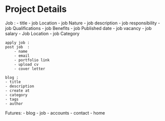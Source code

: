 # Project Details

Job :
    - title
    - job Location
    - job Nature
    - job description
    - job responsibility
    - job Qualifications
    - job Benefits
    - job Published date
    - job vacancy
    - job salary
    - Job Location
    - job Category

    apply job :
    post job  :
        - name
        - email
        - portfolio link
        - upload cv
        - cover letter
    
    blog : 
    - title
    - description
    - create at
    - category
    - tags
    - author

   Futures:
    - blog
    - job
    - accounts
    - contact
    - home
